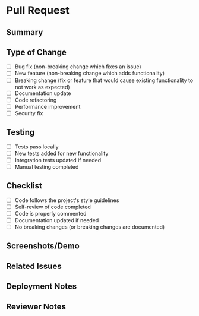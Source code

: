 # Pull Request

## Summary
<!-- Brief description of what this PR does -->

## Type of Change

- [ ] Bug fix (non-breaking change which fixes an issue)
- [ ] New feature (non-breaking change which adds functionality)
- [ ] Breaking change (fix or feature that would cause existing functionality to not work as expected)
- [ ] Documentation update
- [ ] Code refactoring
- [ ] Performance improvement
- [ ] Security fix

## Testing

- [ ] Tests pass locally
- [ ] New tests added for new functionality
- [ ] Integration tests updated if needed
- [ ] Manual testing completed

## Checklist

- [ ] Code follows the project's style guidelines
- [ ] Self-review of code completed
- [ ] Code is properly commented
- [ ] Documentation updated if needed
- [ ] No breaking changes (or breaking changes are documented)

## Screenshots/Demo
<!-- If applicable, add screenshots or demo links -->

## Related Issues
<!-- Link to related issues: Fixes #123, Closes #456 -->

## Deployment Notes
<!-- Any special deployment considerations -->

## Reviewer Notes
<!-- Anything specific reviewers should focus on -->

